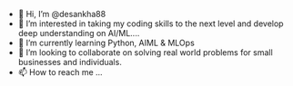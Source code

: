 - 👋 Hi, I’m @desankha88
- 👀 I’m interested in taking my coding skills to the next level and develop deep understanding on AI/ML....
- 🌱 I’m currently learning Python, AIML & MLOps
- 💞️ I’m looking to collaborate on solving real world problems for small businesses and individuals.
- 📫 How to reach me ... 

<!---
desankha88/desankha88 is a ✨ special ✨ repository because its `README.md` (this file) appears on your GitHub profile.
You can click the Preview link to take a look at your changes.
--->
